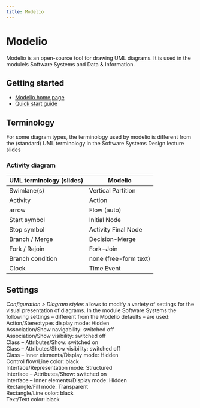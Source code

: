 ```yaml
---
title: Modelio
---
```

# Modelio
Modelio is an open-source tool for drawing UML diagrams. It is used in the modulels Software Systems and Data & Information.


## Getting started

* [Modelio home page](https://www.modelio.org/)
* [Quick start guide](https://www.modelio.org/documentation-menu/quick-start-guide.html)

## Terminology
For some diagram types, the terminology used by modelio is different from the (standard) UML terminology in the Software Systems Design lecture slides

### Activity diagram
| UML terminology (slides) | Modelio               |
|--------------------------|-----------------------|
| Swimlane(s)              | Vertical Partition    |
| Activity                 | Action                |
| arrow                    | Flow (auto)           |
| Start symbol             | Initial Node          |
| Stop symbol              | Activity Final Node   |
| Branch / Merge           | Decision-Merge        |
| Fork / Rejoin            | Fork-Join             |
| Branch condition         | none (free-form text) |
| Clock                    | Time Event            |

## Settings
*Configuration > Diagram styles* allows to modify a variety of settings for the visual presentation of diagrams. 
In the module Software Systems the following settings – different from the Modelio defaults – are used: <br>
 Action/Stereotypes display mode: Hidden <br>
 Association/Show navigability: switched off <br>
 Association/Show visibility: switched off <br>
 Class – Attributes/Show: switched on <br>
 Class – Attributes/Show visibility: switched off <br>
 Class – Inner elements/Display mode: Hidden <br>
 Control flow/Line color: black	<br>
 Interface/Representation mode: Structured <br>
 Interface – Attributes/Show: switched on <br>
 Interface – Inner elements/Display mode: Hidden <br>
 Rectangle/Fill mode: Transparent <br>
 Rectangle/Line color: black <br>
 Text/Text color: black <br>
